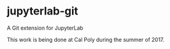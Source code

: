 # jupyterlab-git

A Git extension for JupyterLab

This work is being done at Cal Poly during the summer of 2017.
